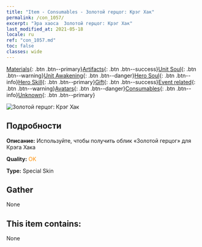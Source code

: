 ```yaml
---
title: "Item - Consumables - Золотой герцог: Крэг Хак"
permalink: /con_1057/
excerpt: "Эра хаоса  Золотой герцог: Крэг Хак"
last_modified_at: 2021-05-18
locale: ru
ref: "con_1057.md"
toc: false
classes: wide
---
```

 [Materials](/ItemsRU/){: .btn .btn--primary}[Artifacts](/ItemsRU/Artifacts/){: .btn .btn--success}[Unit Soul](/ItemsRU/UnitSoul/){: .btn .btn--warning}[Unit Awakening](/ItemsRU/UnitAwakening/){: .btn .btn--danger}[Hero Soul](/ItemsRU/HeroSoul/){: .btn .btn--info}[Hero Skill](/ItemsRU/HeroSkill/){: .btn .btn--primary}[Gift](/ItemsRU/Gift/){: .btn .btn--success}[Event related](/ItemsRU/Events/){: .btn .btn--warning}[Avatars](/ItemsRU/Avatars/){: .btn .btn--danger}[Consumables](/ItemsRU/Consumables/){: .btn .btn--info}[Unknown](/ItemsRU/Unknown/){: .btn .btn--primary}

 ![Золотой герцог: Крэг Хак](/images/h/h_CragHack5.jpg)

## Подробности
 **Описание:** Используйте, чтобы получить облик «Золотой герцог» для Крэга Хака

 **Quality:** <span style="color: #FF8C00">OK</span>

 **Type:** Special Skin

## Gather

  None

## This item contains:

  None


